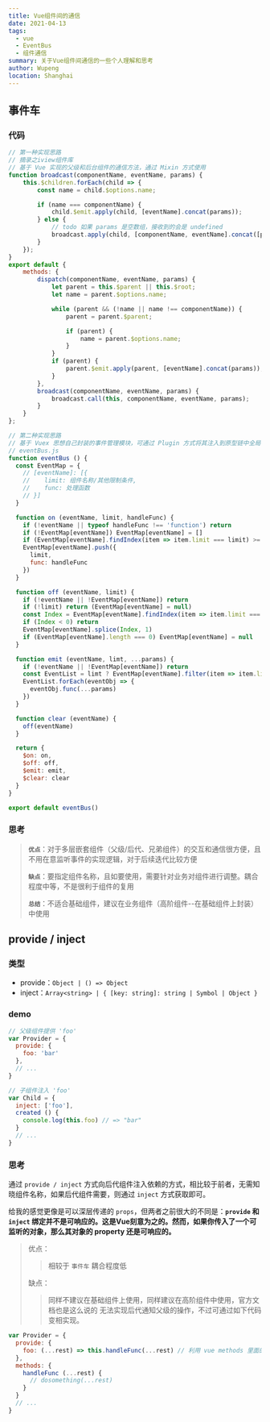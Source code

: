 ```yaml
---
title: Vue组件间的通信
date: 2021-04-13
tags:
  - vue
  - EventBus
  - 组件通信
summary: 关于Vue组件间通信的一些个人理解和思考
author: Wupeng
location: Shanghai
---
```


## 事件车

### 代码

```js
// 第一种实现思路
// 摘录之iview组件库
// 基于 Vue 实现的父级和后台组件的通信方法，通过 Mixin 方式使用
function broadcast(componentName, eventName, params) {
    this.$children.forEach(child => {
        const name = child.$options.name;

        if (name === componentName) {
            child.$emit.apply(child, [eventName].concat(params));
        } else {
            // todo 如果 params 是空数组，接收到的会是 undefined
            broadcast.apply(child, [componentName, eventName].concat([params]));
        }
    });
}
export default {
    methods: {
        dispatch(componentName, eventName, params) {
            let parent = this.$parent || this.$root;
            let name = parent.$options.name;

            while (parent && (!name || name !== componentName)) {
                parent = parent.$parent;

                if (parent) {
                    name = parent.$options.name;
                }
            }
            if (parent) {
                parent.$emit.apply(parent, [eventName].concat(params));
            }
        },
        broadcast(componentName, eventName, params) {
            broadcast.call(this, componentName, eventName, params);
        }
    }
};

// 第二种实现思路
// 基于 Vuex 思想自己封装的事件管理模块，可通过 Plugin 方式将其注入到原型链中全局使用
// eventBus.js
function eventBus () {
  const EventMap = {
    // [eventName]: [{
    //    limit: 组件名称/其他限制条件,
    //    func: 处理函数
    // }]
  }

  function on (eventName, limit, handleFunc) {
    if (!eventName || typeof handleFunc !== 'function') return
    if (!EventMap[eventName]) EventMap[eventName] = []
    if (EventMap[eventName].findIndex(item => item.limit === limit) >= 0) return
    EventMap[eventName].push({
      limit,
      func: handleFunc
    })
  }

  function off (eventName, limit) {
    if (!eventName || !EventMap[eventName]) return
    if (!limit) return (EventMap[eventName] = null)
    const Index = EventMap[eventName].findIndex(item => item.limit === limit)
    if (Index < 0) return
    EventMap[eventName].splice(Index, 1)
    if (EventMap[eventName].length === 0) EventMap[eventName] = null
  }

  function emit (eventName, limt, ...params) {
    if (!eventName || !EventMap[eventName]) return
    const EventList = limt ? EventMap[eventName].filter(item => item.limit === limt) : EventMap[eventName]
    EventList.forEach(eventObj => {
      eventObj.func(...params)
    })
  }

  function clear (eventName) {
    off(eventName)
  }

  return {
    $on: on,
    $off: off,
    $emit: emit,
    $clear: clear
  }
}

export default eventBus()
```

### 思考

> **`优点`**：对于多层嵌套组件（父级/后代、兄弟组件）的交互和通信很方便，且不用在意监听事件的实现逻辑，对于后续迭代比较方便
>
> **`缺点`**：要指定组件名称，且如要使用，需要针对业务对组件进行调整。耦合程度中等，不是很利于组件的复用
>
> **`总结`**：不适合基础组件，建议在业务组件（高阶组件--在基础组件上封装）中使用

## provide / inject

###  类型

- provide：`Object | () => Object`
- inject：`Array<string> | { [key: string]: string | Symbol | Object }`

### demo

```js
// 父级组件提供 'foo'
var Provider = {
  provide: {
    foo: 'bar'
  },
  // ...
}

// 子组件注入 'foo'
var Child = {
  inject: ['foo'],
  created () {
    console.log(this.foo) // => "bar"
  }
  // ...
}
```

### 思考

通过 `provide / inject` 方式向后代组件注入依赖的方式，相比较于前者，无需知晓组件名称，如果后代组件需要，则通过 `inject` 方式获取即可。

给我的感觉更像是可以深层传递的 `props`，但两者之前很大的不同是：**`provide` 和 `inject` 绑定并不是可响应的。这是Vue刻意为之的。然而，如果你传入了一个可监听的对象，那么其对象的 property 还是可响应的。**


>优点：
>>相较于 `事件车` 耦合程度低
>
>缺点：
>>同样不建议在基础组件上使用，同样建议在高阶组件中使用，官方文档也是这么说的
>>无法实现后代通知父级的操作，不过可通过如下代码变相实现。

```js
var Provider = {
  provide: {
    foo: (...rest) => this.handleFunc(...rest) // 利用 vue methods 里面的方法的 this 会被 bind 强制绑定所在的 vue实例，以此实现后代组件操作父级组件
  },
  methods: {
    handleFunc (...rest) {
      // dosomething(...rest)
    }
  }
  // ...
}
```
